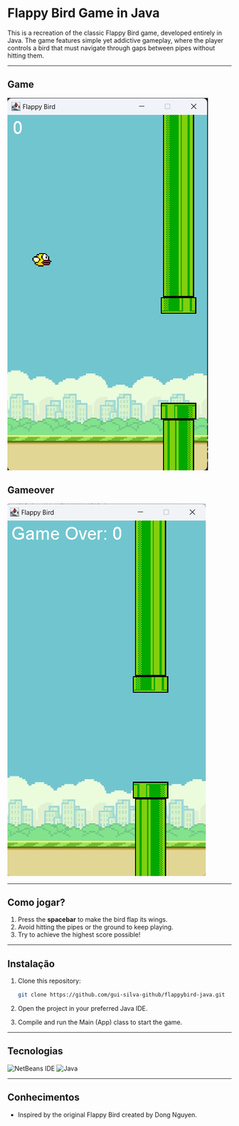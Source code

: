 # Flappy Bird Game in Java

This is a recreation of the classic Flappy Bird game, developed entirely in Java. 
The game features simple yet addictive gameplay, where the player controls a bird that must navigate through gaps between pipes without hitting them.

<hr>

## Game

<img src="https://github.com/gui-silva-github/flappybird-java/blob/main/FlappyBirdGame/game.png"/>

## Gameover

<img src="https://github.com/gui-silva-github/flappybird-java/blob/main/FlappyBirdGame/gameover.png"/>

<hr>

## Como jogar?

<ol>
  <li>Press the <strong>spacebar</strong> to make the bird flap its wings.</li>
  <li>Avoid hitting the pipes or the ground to keep playing.</li>
  <li>Try to achieve the highest score possible!</li>
</ol>

<hr>

## Instalação

1. Clone this repository:
   ```bash
   git clone https://github.com/gui-silva-github/flappybird-java.git

2. Open the project in your preferred Java IDE.

3. Compile and run the Main (App) class to start the game.

<hr>

## Tecnologias

![NetBeans IDE](https://img.shields.io/badge/NetBeansIDE-1B6AC6.svg?style=for-the-badge&logo=apache-netbeans-ide&logoColor=white)
![Java](https://img.shields.io/badge/java-%23ED8B00.svg?style=for-the-badge&logo=openjdk&logoColor=white)

<hr>

## Conhecimentos

<ul>
  <li>Inspired by the original Flappy Bird created by Dong Nguyen.</li>
</ul>


